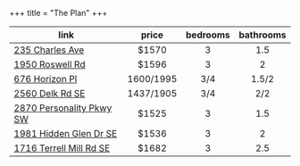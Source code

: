 +++
title = "The Plan"
+++

|link|price|bedrooms|bathrooms|
|-|:-:|:-:|:-:|
|[235 Charles Ave](https://www.zillow.com/homedetails/235-Charles-Ave-Marietta-GA-30067/14283090_zpid/)|$1570|3|1.5|
|[1950 Roswell Rd](https://www.zillow.com/apartments/marietta-ga/the-falls-at-sope-creek-apartments/5Xhtd4/)|$1596|3|2|
|[676 Horizon Pl](https://www.zillow.com/apartments/marietta-ga/the-ridge/5XhtTy/)|$1600/$1995|3/4|1.5/2|
|[2560 Delk Rd SE](https://www.zillow.com/apartments/marietta-ga/stratford-ridge/5Xhtyx/)|$1437/$1905|3/4|2/2|
|[2870 Personality Pkwy SW](https://www.zillow.com/apartments/marietta-ga/the-orchard/Ck45KS/#udp-457006645)|$1525|3|1.5|
|[1981 Hidden Glen Dr SE](https://www.zillow.com/apartments/marietta-ga/the-cumberland/5XhtZB/)|$1536|3|2|
|[1716 Terrell Mill Rd SE](https://www.zillow.com/apartments/marietta-ga/the-hills-at-east-cobb/5Xhttn/)|$1682|3|2.5|




